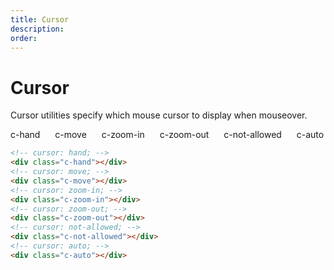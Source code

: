 ```yaml
---
title: Cursor
description: 
order: 
---
```


# Cursor

Cursor utilities specify which mouse cursor to display when mouseover.

 
<div class="docs-demo columns">
  <div class="column col-4">
    <div class="bg-gray docs-block c-hand">c-hand</div>
  </div>
  <div class="column col-4">
    <div class="bg-gray docs-block c-move">c-move</div>
  </div>
  <div class="column col-4">
    <div class="bg-gray docs-block c-zoom-in">c-zoom-in</div>
  </div>
  <div class="column col-4">
    <div class="bg-gray docs-block c-zoom-out">c-zoom-out</div>
  </div>
  <div class="column col-4">
    <div class="bg-gray docs-block c-not-allowed">c-not-allowed</div>
  </div>
  <div class="column col-4">
    <div class="bg-gray docs-block c-auto">c-auto</div>
  </div>
</div>

```html
<!-- cursor: hand; -->
<div class="c-hand"></div>
<!-- cursor: move; -->
<div class="c-move"></div>
<!-- cursor: zoom-in; -->
<div class="c-zoom-in"></div>
<!-- cursor: zoom-out; -->
<div class="c-zoom-out"></div>
<!-- cursor: not-allowed; -->
<div class="c-not-allowed"></div>
<!-- cursor: auto; -->
<div class="c-auto"></div>
```